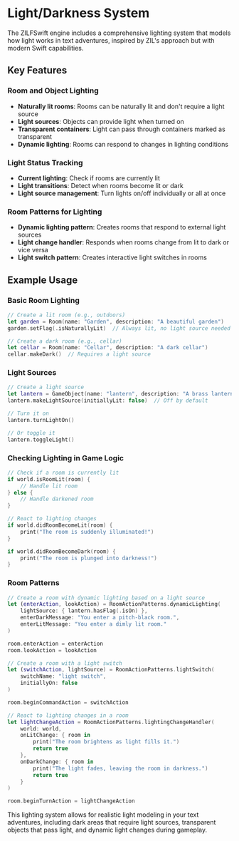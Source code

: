 # Light/Darkness System

The ZILFSwift engine includes a comprehensive lighting system that models how light works in text adventures, inspired by ZIL's approach but with modern Swift capabilities.

## Key Features

### Room and Object Lighting

- **Naturally lit rooms**: Rooms can be naturally lit and don't require a light source
- **Light sources**: Objects can provide light when turned on
- **Transparent containers**: Light can pass through containers marked as transparent
- **Dynamic lighting**: Rooms can respond to changes in lighting conditions

### Light Status Tracking

- **Current lighting**: Check if rooms are currently lit
- **Light transitions**: Detect when rooms become lit or dark
- **Light source management**: Turn lights on/off individually or all at once

### Room Patterns for Lighting

- **Dynamic lighting pattern**: Creates rooms that respond to external light sources
- **Light change handler**: Responds when rooms change from lit to dark or vice versa
- **Light switch pattern**: Creates interactive light switches in rooms

## Example Usage

### Basic Room Lighting

```swift
// Create a lit room (e.g., outdoors)
let garden = Room(name: "Garden", description: "A beautiful garden")
garden.setFlag(.isNaturallyLit)  // Always lit, no light source needed

// Create a dark room (e.g., cellar)
let cellar = Room(name: "Cellar", description: "A dark cellar")
cellar.makeDark()  // Requires a light source
```

### Light Sources

```swift
// Create a light source
let lantern = GameObject(name: "lantern", description: "A brass lantern")
lantern.makeLightSource(initiallyLit: false)  // Off by default

// Turn it on
lantern.turnLightOn()

// Or toggle it
lantern.toggleLight()
```

### Checking Lighting in Game Logic

```swift
// Check if a room is currently lit
if world.isRoomLit(room) {
    // Handle lit room
} else {
    // Handle darkened room
}

// React to lighting changes
if world.didRoomBecomeLit(room) {
    print("The room is suddenly illuminated!")
}

if world.didRoomBecomeDark(room) {
    print("The room is plunged into darkness!")
}
```

### Room Patterns

```swift
// Create a room with dynamic lighting based on a light source
let (enterAction, lookAction) = RoomActionPatterns.dynamicLighting(
    lightSource: { lantern.hasFlag(.isOn) },
    enterDarkMessage: "You enter a pitch-black room.",
    enterLitMessage: "You enter a dimly lit room."
)

room.enterAction = enterAction
room.lookAction = lookAction

// Create a room with a light switch
let (switchAction, lightSource) = RoomActionPatterns.lightSwitch(
    switchName: "light switch",
    initiallyOn: false
)

room.beginCommandAction = switchAction

// React to lighting changes in a room
let lightChangeAction = RoomActionPatterns.lightingChangeHandler(
    world: world,
    onLitChange: { room in
        print("The room brightens as light fills it.")
        return true
    },
    onDarkChange: { room in
        print("The light fades, leaving the room in darkness.")
        return true
    }
)

room.beginTurnAction = lightChangeAction
```

This lighting system allows for realistic light modeling in your text adventures, including dark areas that require light sources, transparent objects that pass light, and dynamic light changes during gameplay.
